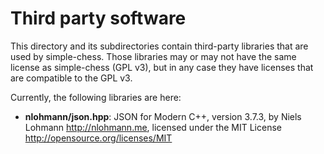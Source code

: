 # Third party software

This directory and its subdirectories contain third-party libraries that are
used by simple-chess. Those libraries may or may not have the same license as
simple-chess (GPL v3), but in any case they have licenses that are compatible
to the GPL v3.

Currently, the following libraries are here:

* **nlohmann/json.hpp**: JSON for Modern C++, version 3.7.3,
  by Niels Lohmann <http://nlohmann.me>,
  licensed under the MIT License <http://opensource.org/licenses/MIT>
